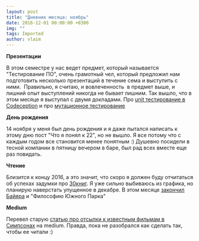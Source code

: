 ```yaml
---
layout: post
title: "Дневник месяца: ноябрь"
date: 2016-12-01 00:00:00 +0300
img: ""
tags: Imported
author: vlaim
---
```


**Презентации**

В этом семестре у нас ведет предмет, который называется "Тестирование ПО", очень грамотный чел, который предложил нам подготовить несколько презентаций в течение сема и выступить с ними.  Правильно, я считаю, и вовлеченность  в предмет выше, и лишний опыт выступлений никогда не бывает лишним. Так вышло, что в этом месяце я выступал с двумя докладами. Про [unit тестирование в Codeception](http://www.slideshare.net/vjalexeyev/php-unit-codeception) и про [мутационное тестирование](http://www.slideshare.net/vjalexeyev/php-67030769)

**День рождения**

14 ноября у меня был день рождения и я даже пытался написать к этому дню пост "Что я понял к 22", но не вышло. Я все потому что с каждым годом все становится менее понятным :) Душевно посидели в тесной компании в пятницу вечером в баре, был рад всех вместе еще раз повидать.

**Чтение**

Близится к концу 2016, а это значит, что скоро я должен буду отчитаться об успехах задумки про [30книг](https://blog.alexeyev.me/2015/12/30-books-2016/ "2016: 30 книг"). Я уже сильно выбиваюсь из графика, но планирую наверстать упущенное в декабре. В этом месяце [закончил Байяра](https://blog.alexeyev.me/2016/11/pierre-bayard/ "Книга #23: Пьер Байяр – Искусство рассуждать о книгах, которых вы не читали") и "Философию Южного Парка"

**Medium**

Перевел старую [статью про отсылки к известным фильмам в Симпсонах](https://medium.com/@vlaim/the-simpsons-movie-references-c7a428494f5a#.7ojkjnjwz) на medium. Правда, пока не разобрался как сделать так, чтобы ее читали :)
